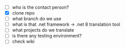 - [ ] who is the contact person?
- [x] clone repo 
- [ ] what branch do we use
- [ ] what is that .net framework -> .net 8 translation tool
- [ ] what projects do we translate
- [ ] is there any testing environment?
- [ ] check wiki
